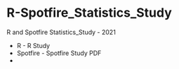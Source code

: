 # R-Spotfire_Statistics_Study
R and Spotfire Statistics_Study - 2021

* R - R Study
* Spotfire - Spotfire Study PDF
* 
